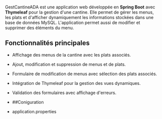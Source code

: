GestCantineADA est une application web développée en **Spring Boot** avec **Thymeleaf** pour la gestion d'une cantine.
Elle permet de gérer les menus, les plats et d'afficher dynamiquement les informations stockées dans une base de données MySQL. 
L'application permet aussi de modifier et supprimer des éléments du menu.

## Fonctionnalités principales

- Affichage des menus de la cantine avec les plats associés.
- Ajout, modification et suppression de menus et de plats.
- Formulaire de modification de menus avec sélection des plats associés.
- Intégration de Thymeleaf pour la gestion des vues dynamiques.
- Validation des formulaires avec affichage d'erreurs.

- ##Coniguration
- application.properties
